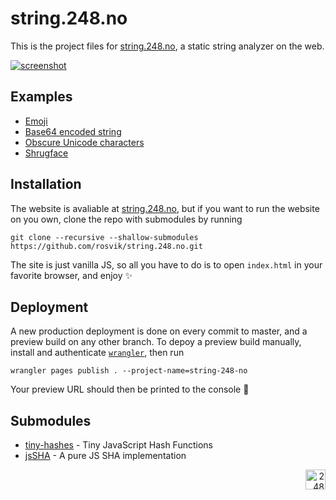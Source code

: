 # string.248.no

This is the project files for [string.248.no](https://string.248.no), a static string analyzer on the web.

[![screenshot](https://user-images.githubusercontent.com/1774972/221312241-d516d389-4e5a-4155-812e-9449dbca88ea.png)](https://string.248.no)

## Examples

- [Emoji](https://string.248.no/?s=%F0%9F%92%A9%20%F0%9F%91%8D%20%F0%9F%91%8D%F0%9F%8F%BE%20%F0%9F%87%B3%F0%9F%87%B4%20%F0%9F%87%B8%F0%9F%87%AF%20%F0%9F%91%A8%E2%80%8D%F0%9F%91%A9%E2%80%8D%F0%9F%91%A7%E2%80%8D%F0%9F%91%A6%20%F0%9F%95%B4)
- [Base64 encoded string](https://string.248.no/?s=c3RyaW5nLjI0OC5ubw==)
- [Obscure Unicode characters](https://string.248.no/?s=%EF%B7%BD%20%E1%84%80%E1%84%80%E1%84%80%EA%B0%81%E1%86%A8%E1%86%A8%20m%CC%B4%CC%82%CC%87%CD%9D%CD%89%CC%98%CC%ACZ%CD%91%CD%AB%CD%83%CD%AA%CC%82%CD%AB%CC%BD%CD%8F%CC%B4%CC%99%CC%A4%CC%9E%CD%89%CD%9A%CC%AF%CC%9E%CC%A0%CD%8D)
- [Shrugface](https://string.248.no/?s=%C2%AF%5C_(%E3%83%84)_/%C2%AF)

## Installation

The website is avaliable at [string.248.no](https://string.248.no), but if you want to run the website on you own, clone the repo with submodules by running

```
git clone --recursive --shallow-submodules https://github.com/rosvik/string.248.no.git
```

The site is just vanilla JS, so all you have to do is to open `index.html` in your favorite browser, and enjoy ✨

## Deployment

A new production deployment is done on every commit to master, and a preview build on any other branch. To depoy a preview build manually, install and authenticate [`wrangler`](https://developers.cloudflare.com/workers/wrangler/install-and-update/), then run

```
wrangler pages publish . --project-name=string-248-no
```

Your preview URL should then be printed to the console 🚀

## Submodules

* [tiny-hashes](https://github.com/jbt/tiny-hashes) - Tiny JavaScript Hash Functions
* [jsSHA](https://github.com/Caligatio/jsSHA) - A pure JS SHA implementation

<div align="right"><img src="https://github-production-user-asset-6210df.s3.amazonaws.com/1774972/269361517-d0d8e30e-4a25-4ba2-b926-2a42da1156f8.svg" width="32" alt="248"></div>
